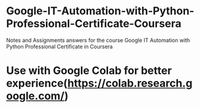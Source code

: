 # Google-IT-Automation-with-Python-Professional-Certificate-Coursera
Notes and Assignments answers for the course Google IT Automation with Python Professional Certificate in Coursera

# Use with Google Colab for better experience(https://colab.research.google.com/)
